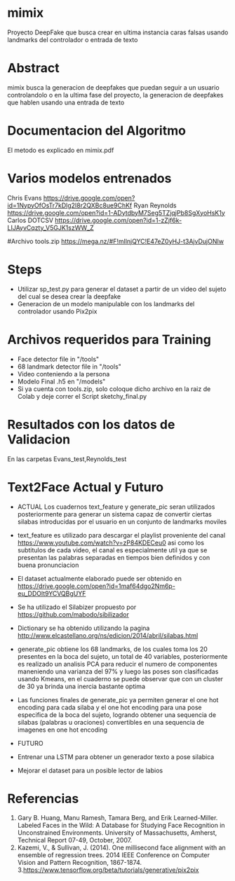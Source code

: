 # mimix

Proyecto DeepFake que busca crear en ultima instancia caras falsas usando landmarks del controlador o entrada de texto

# Abstract
mimix busca la generacion de deepfakes que puedan seguir a un usuario controlandolo o en la ultima fase del proyecto, la generacion de deepfakes que hablen usando una entrada de texto
# Documentacion del Algoritmo
El metodo es explicado en mimix.pdf
# Varios modelos entrenados 
Chris Evans 
https://drive.google.com/open?id=1NypyOfOsTr7kDlg2I8r2QXBc8ue9ChKf
Ryan Reynolds 
https://drive.google.com/open?id=1-ADytdbyM7Seg5TZjqjPb8SgXyoHsK1y
Carlos DOTCSV 
https://drive.google.com/open?id=1-zZjf6k-LIJAyvCqzty_V5GJK1szWW_Z

#Archivo tools.zip
https://mega.nz/#F!mllnjQYC!E47eZ0yHJ-t3AjvDujONIw
# Steps
* Utilizar sp_test.py para generar el dataset a partir de un video del sujeto del cual se desea crear la deepfake
* Generacion de un modelo manipulable con los landmarks del controlador usando Pix2pix

# Archivos requeridos para Training 
* Face detector file in "/tools"
* 68 landmark detector file in "/tools"
* Video conteniendo a la persona
* Modelo Final .h5 en "/models"
* Si ya cuenta con tools.zip, solo coloque dicho archivo en la raiz de Colab y deje correr el Script sketchy_final.py

# Resultados con los datos de Validacion 
En las carpetas Evans_test,Reynolds_test

# Text2Face Actual y Futuro

* ACTUAL
Los cuadernos text_feature y generate_pic seran utilizados posteriormente para generar un sistema capaz de convertir ciertas silabas introducidas por el usuario en un conjunto de landmarks moviles 
* text_feature es utilizado para descargar el playlist proveniente del canal https://www.youtube.com/watch?v=zP84KDECeu0 asi como los subtitulos de cada video, el canal es especialmente util ya que se presentan las palabras separadas en tiempos bien definidos y con buena pronunciacion 
* El dataset actualmente elaborado puede ser obtenido en https://drive.google.com/open?id=1maf64dgo2Nm6p-eu_DDOlt9YCVQBgUYF
* Se ha utilizado el Silabizer propuesto por https://github.com/mabodo/sibilizador
* Dictionary se ha obtenido utilizando la pagina http://www.elcastellano.org/ns/edicion/2014/abril/silabas.html
* generate_pic obtiene los 68 landmarks, de los cuales toma los 20 presentes en la boca del sujeto, un total de 40 variables, posteriormente es realizado un analisis PCA para reducir el numero de componentes maneniendo una varianza del 97% y luego las poses son clasificadas usando Kmeans, en el cuaderno se puede observar que con un cluster de 30 ya brinda una inercia bastante optima
* Las funciones finales de generate_pic ya permiten generar el one hot encoding para cada silaba y el one hot encoding para una pose especifica de la boca del sujeto, logrando obtener una sequencia de silabas (palabras u oraciones) convertibles en una sequencia de imagenes en one hot encoding


* FUTURO 
* Entrenar una LSTM para obtener un generador texto a pose silabica 
* Mejorar el dataset para un posible lector de labios 


# Referencias
1. Gary B. Huang, Manu Ramesh, Tamara Berg, and Erik Learned-Miller.
Labeled Faces in the Wild: A Database for Studying Face Recognition in Unconstrained Environments.
University of Massachusetts, Amherst, Technical Report 07-49, October, 2007.
2. Kazemi, V., & Sullivan, J. (2014). One millisecond face alignment with an ensemble of regression trees. 2014 IEEE Conference on Computer Vision and Pattern Recognition, 1867-1874.
3.https://www.tensorflow.org/beta/tutorials/generative/pix2pix
